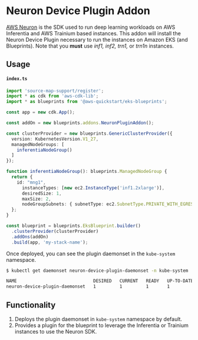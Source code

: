 # Neuron Device Plugin Addon

[AWS Neuron](https://awsdocs-neuron.readthedocs-hosted.com/en/latest/) is the SDK used to run deep learning workloads on AWS Inferentia and AWS Trainium based instances. This addon will install the Neuron Device Plugin necessary to run the instances on Amazon EKS (and Blueprints). Note that you **must** use *inf1, inf2, trn1,* or *trn1n* instances.

## Usage

#### **`index.ts`**
```typescript
import 'source-map-support/register';
import * as cdk from 'aws-cdk-lib';
import * as blueprints from '@aws-quickstart/eks-blueprints';

const app = new cdk.App();

const addOn = new blueprints.addons.NeuronPluginAddon();

const clusterProvider = new blueprints.GenericClusterProvider({
  version: KubernetesVersion.V1_27,
  managedNodeGroups: [
    inferentiaNodeGroup()
  ]
});

function inferentiaNodeGroup(): blueprints.ManagedNodeGroup {
  return {
    id: "mng1",
      instanceTypes: [new ec2.InstanceType('inf1.2xlarge')],
      desiredSize: 1,
      maxSize: 2, 
      nodeGroupSubnets: { subnetType: ec2.SubnetType.PRIVATE_WITH_EGRESS },
  };
}

const blueprint = blueprints.EksBlueprint.builder()
  .clusterProvider(clusterProvider)
  .addOns(addOn)
  .build(app, 'my-stack-name');
```

Once deployed, you can see the plugin daemonset in the `kube-system` namespace.

```sh
$ kubectl get daemonset neuron-device-plugin-daemonset -n kube-system

NAME                             DESIRED   CURRENT   READY   UP-TO-DATE   AVAILABLE   NODE SELECTOR   AGE
neuron-device-plugin-daemonset   1         1         1       1            1           <none>          24m   20m
```

## Functionality

1. Deploys the plugin daemonset in `kube-system` namespace by default.
2. Provides a plugin for the blueprint to leverage the Inferentia or Trainium instances to use the Neuron SDK.
